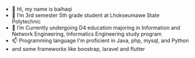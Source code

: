 - 👋 Hi, my name is baihaqi
- 👀 I’m 3rd semester 5th grade student at Lhokseumawe State Polytechnic
- 🌱 I’m Currently undergoing D4 education majoring in Information and Network Engineering, Informatics Engineering study program
- 📫 Programming language I'm proficient in Java, php, mysql, and Python
- and some frameworks like boostrap, laravel and flutter

<!---
Baihaqi43043/Baihaqi43043 is a ✨ special ✨ repository because its `README.md` (this file) appears on your GitHub profile.
You can click the Preview link to take a look at your changes.
--->
